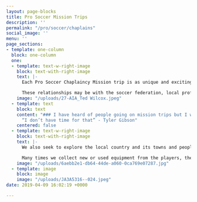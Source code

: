 ```yaml
---
layout: page-blocks
title: Pro Soccer Mission Trips
description: ''
permalink: "/pro/soccer/chaplains"
social_image: ''
menu: ''
page_sections:
- template: one-column
  block: one-column
  one:
  - template: text-w-right-image
    block: text-with-right-image
    text: |-
      Each Pro Soccer Chaplaincy Mission trip is as unique and exciting as the country we visit, and each player and coach is a changed person when they arrive back home. As we arrive in Africa, the Caribbean or Latin America, it’s our desire to use the beautiful game of soccer to build lasting relationships with our new friends.

      These relationships may be with the soccer federation, local professional coaches and their teams or the grass roots of the youth teams. We bring and leave our soccer knowledge, experience, passion and equipment for others to use in their development.
    image: "/uploads/27-AIA_Ted Wilcox.jpeg"
  - template: text
    block: text
    content: "### I have heard of people going on mission trips but I would think
      “I don’t have time for that” - Tyler Gibson"
    centered: false
  - template: text-w-right-image
    block: text-with-right-image
    text: |-
      We also seek to explore the local country and its towns and people so that we can get to know their cultures, customs and food.

      Many times we collect new or used equipment from the players, their teams, the leagues or local organizations and take it with us for distribution. We also seek to help with some humanitarian aid such as providing food, hygiene products or other needs.
    image: "/uploads/6aebb2e1-db64-44de-a060-0ca769e07287.jpg"
  - template: image
    block: image
    image: "/uploads/JA3A5316--024.jpeg"
date: 2019-04-09 16:02:19 +0000

---
```

